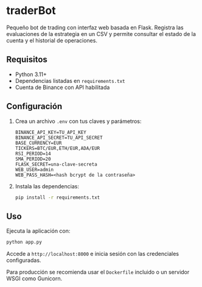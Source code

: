 # traderBot

Pequeño bot de trading con interfaz web basada en Flask. Registra las evaluaciones de la estrategia en un CSV y permite consultar el estado de la cuenta y el historial de operaciones.

## Requisitos
- Python 3.11+
- Dependencias listadas en `requirements.txt`
- Cuenta de Binance con API habilitada

## Configuración
1. Crea un archivo `.env` con tus claves y parámetros:
   ```
   BINANCE_API_KEY=TU_API_KEY
   BINANCE_API_SECRET=TU_API_SECRET
   BASE_CURRENCY=EUR
   TICKERS=BTC/EUR,ETH/EUR,ADA/EUR
   RSI_PERIOD=14
   SMA_PERIOD=20
   FLASK_SECRET=una-clave-secreta
   WEB_USER=admin
   WEB_PASS_HASH=<hash bcrypt de la contraseña>
   ```
2. Instala las dependencias:
   ```bash
   pip install -r requirements.txt
   ```

## Uso
Ejecuta la aplicación con:
```bash
python app.py
```
Accede a `http://localhost:8000` e inicia sesión con las credenciales configuradas.

Para producción se recomienda usar el `Dockerfile` incluido o un servidor WSGI como Gunicorn.
